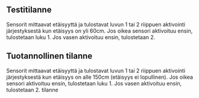 ## Testitilanne
Sensorit mittaavat etäisyyttä ja  tulostavat luvun 1 tai 2 riippuen aktivointi järjestyksestä kun etäisyys on yli 60cm. Jos oikea sensori aktivoituu ensin, tulostetaan luku 1. Jos vasen aktivoituu ensin, tulostetaan 2.

## Tuotannollinen tilanne
Sensorit mittaavat etäisyyttä ja  tulostavat luvun 1 tai 2 riippuen aktivointi järjestyksestä kun etäisyys on alle 150cm (etäisyys ei lopullinen). Jos oikea sensori aktivoituu ensin, tulostetaan luku 1. Jos vasen aktivoituu ensin, tulostetaan 2. tilanne
